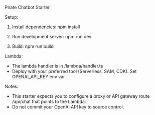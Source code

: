 Pirate Chatbot Starter

Setup:
1. Install dependencies:
   npm install

2. Run development server:
   npm run dev

3. Build:
   npm run build

Lambda:
- The lambda handler is in /lambda/handler.ts
- Deploy with your preferred tool (Serverless, SAM, CDK). Set OPENAI_API_KEY env var.

Notes:
- This starter expects you to configure a proxy or API gateway route /api/chat that points to the Lambda.
- Do not commit your OpenAI API key to source control.
